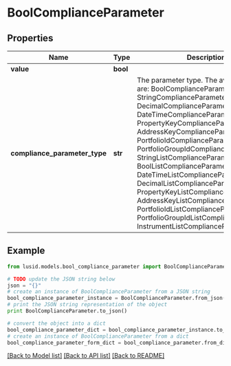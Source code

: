 # BoolComplianceParameter


## Properties
Name | Type | Description | Notes
------------ | ------------- | ------------- | -------------
**value** | **bool** |  | 
**compliance_parameter_type** | **str** | The parameter type. The available values are: BoolComplianceParameter, StringComplianceParameter, DecimalComplianceParameter, DateTimeComplianceParameter, PropertyKeyComplianceParameter, AddressKeyComplianceParameter, PortfolioIdComplianceParameter, PortfolioGroupIdComplianceParameter, StringListComplianceParameter, BoolListComplianceParameter, DateTimeListComplianceParameter, DecimalListComplianceParameter, PropertyKeyListComplianceParameter, AddressKeyListComplianceParameter, PortfolioIdListComplianceParameter, PortfolioGroupIdListComplianceParameter, InstrumentListComplianceParameter | 

## Example

```python
from lusid.models.bool_compliance_parameter import BoolComplianceParameter

# TODO update the JSON string below
json = "{}"
# create an instance of BoolComplianceParameter from a JSON string
bool_compliance_parameter_instance = BoolComplianceParameter.from_json(json)
# print the JSON string representation of the object
print BoolComplianceParameter.to_json()

# convert the object into a dict
bool_compliance_parameter_dict = bool_compliance_parameter_instance.to_dict()
# create an instance of BoolComplianceParameter from a dict
bool_compliance_parameter_form_dict = bool_compliance_parameter.from_dict(bool_compliance_parameter_dict)
```
[[Back to Model list]](../README.md#documentation-for-models) [[Back to API list]](../README.md#documentation-for-api-endpoints) [[Back to README]](../README.md)



